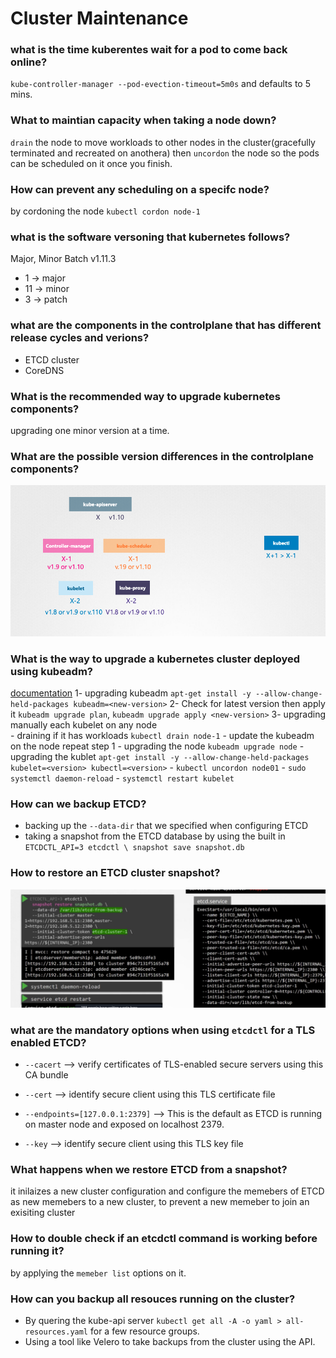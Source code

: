 # Cluster Maintenance

### what is the time kuberentes wait for a pod to come back online?
`kube-controller-manager --pod-evection-timeout=5m0s` and defaults to 5 mins.

### What to maintian capacity when taking a node down?
`drain` the node to move workloads to other nodes in the cluster(gracefully terminated and recreated on anothera)
then `uncordon` the node so the pods can be scheduled on it once you finish.

### How can prevent any scheduling on a specifc node?
by cordoning the node `kubectl cordon node-1`

### what is the software versoning that kubernetes follows?
Major, Minor Batch v1.11.3
- 1 -> major
- 11 -> minor
- 3 -> patch

### what are the components in the controlplane that has different release cycles and verions?
- ETCD cluster
- CoreDNS

### What is the recommended way to upgrade kubernetes components?
upgrading one minor version at a time.

### What are the possible version differences in the controlplane components?
![versions](./images/versions.png)

### What is the way to upgrade a kubernetes cluster deployed using kubeadm?
[documentation](https://v1-20.docs.kubernetes.io/docs/tasks/administer-cluster/kubeadm/kubeadm-upgrade/)
1- upgrading kubeadm `apt-get install -y --allow-change-held-packages kubeadm=<new-version>`
2- Check for latest version then apply it `kubeadm upgrade plan`, `kubeadm upgrade apply <new-version>`
3- upgrading manually each kubelet on any node  
    - draining if it has workloads `kubectl drain node-1`
    - update the kubeadm on the node repeat step 1
    - upgrading the node `kubeadm upgrade node`
    - upgrading the kublet `apt-get install -y --allow-change-held-packages kubelet=<version> kubectl=<version>`
    - `kubectl uncordon node01`
    - `sudo systemctl daemon-reload`
    - `systemctl restart kubelet`

### How can we backup ETCD?
- backing up the `--data-dir` that we specified when configuring ETCD
- taking a snapshot from the ETCD database by using the built in `ETCDCTL_API=3 etcdctl \
 snapshot save snapshot.db`

### How to restore an ETCD cluster snapshot?
![etcd-backup](./images/etcd.png)

### what are the mandatory options when using `etcdctl` for a TLS enabled ETCD?
- `--cacert`  --> verify certificates of TLS-enabled secure servers using this CA bundle

- `--cert`    --> identify secure client using this TLS certificate file

- `--endpoints=[127.0.0.1:2379]`   -->       This is the default as ETCD is running on master node and exposed on localhost 2379.

- `--key`        --> identify secure client using this TLS key file

### What happens when we restore ETCD from a snapshot?
it inilaizes a new cluster configuration and configure the memebers of ETCD as new memebers to a new cluster, to prevent a new memeber to join an exisiting cluster

### How to double check if an etcdctl command is working before running it?
by applying the `memeber list` options on it.

### How can you backup all resouces running on the cluster?
- By quering the kube-api server `kubectl get all -A -o yaml > all-resources.yaml` for a few resource groups.
- Using a tool like Velero to take backups from the cluster using the API.
